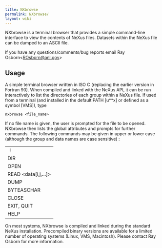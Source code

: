 ```yaml
---
title: NXbrowse
permalink: NXbrowse/
layout: wiki
---
```


NXbrowse is a terminal browser that provides a simple command-line
interface to view the contents of NeXus files. Datasets within the NeXus
file can be dumped to an ASCII file.

If you have any questions/comments/bug reports email Ray
Osborn&lt;ROsborn@anl.gov&gt;

Usage
-----

A simple terminal browser written in ISO C (replacing the earlier
version in Fortran 90). When compiled and linked with the NeXus API, it
can be run interactively to list the directories of each group within a
NeXus file. If used from a terminal (and installed in the default PATH
\[u\*\*x\] or defined as a symbol \[VMS\]), type

    nxbrowse <file_name>

If no file name is given, the user is prompted for the file to be
opened. NXbrowse then lists the global attributes and prompts for
further commands. The following commands may be given in upper or lower
case (although the group and data names are case sensitive) :

|                              |
|------------------------------|
|   ! |Command Definition      |
| DIR                          |
| OPEN <group>                 |
| READ &lt;data\[i,j,...\]&gt; |
| DUMP <data> <file>           |
| BYTEASCHAR                   |
| CLOSE                        |
| EXIT, QUIT                   |
| HELP                         |

On most systems, NXbrowse is compiled and linked during the standard
NeXus installation. Precompiled binary versions are available for a
limited number of operating systems (Linux, VMS, Macintosh). Please
contact Ray Osborn for more information.
